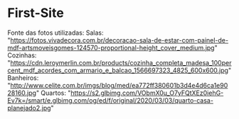 # First-Site

Fonte das fotos utilizadas:
Salas: "https://fotos.vivadecora.com.br/decoracao-sala-de-estar-com-painel-de-mdf-artsmoveisgomes-124570-proportional-height_cover_medium.jpg"
Cozinhas: "https://cdn.leroymerlin.com.br/products/cozinha_completa_madesa_100percent_mdf_acordes_com_armario_e_balcao_1566697323_4825_600x600.jpg"
Banheiros: "http://www.celite.com.br/imgs/blog/med/ea772ff380601b3d4e4d6ca1e9028160.jpg"
Quartos: "https://s2.glbimg.com/VObmX0u_O7yFQtXEz0iehG-Ev7k=/smart/e.glbimg.com/og/ed/f/original/2020/03/03/quarto-casa-planejado2.jpg"

